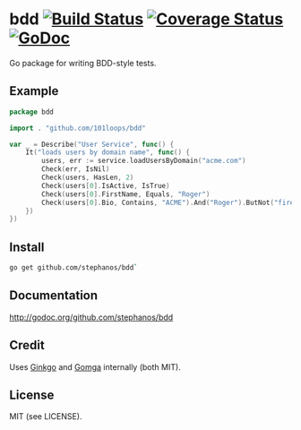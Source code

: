 bdd [![Build Status](https://secure.travis-ci.org/stephanos/bdd.png)](https://travis-ci.org/stephanos/bdd) [![Coverage Status](https://coveralls.io/repos/101loops/bdd/badge.png)](https://coveralls.io/r/stephanos/bdd) [![GoDoc](https://camo.githubusercontent.com/6bae67c5189d085c05271a127da5a4bbb1e8eb2c/68747470733a2f2f676f646f632e6f72672f6769746875622e636f6d2f736d61727479737472656574732f676f636f6e7665793f7374617475732e706e67)](http://godoc.org/github.com/stephanos/bdd)
======

Go package for writing BDD-style tests.

## Example
```go
package bdd

import . "github.com/101loops/bdd"

var _ = Describe("User Service", func() {
	It("loads users by domain name", func() {
		users, err := service.loadUsersByDomain("acme.com")
		Check(err, IsNil)
		Check(users, HasLen, 2)
		Check(users[0].IsActive, IsTrue)
		Check(users[0].FirstName, Equals, "Roger")
		Check(users[0].Bio, Contains, "ACME").And("Roger").ButNot("fired")
	})
})
```

## Install
```bash
go get github.com/stephanos/bdd`
```

## Documentation
http://godoc.org/github.com/stephanos/bdd

## Credit
Uses [Ginkgo](http://onsi.github.io/ginkgo/) and [Gomga](http://onsi.github.io/gomega/) internally (both MIT).

## License
MIT (see LICENSE).

